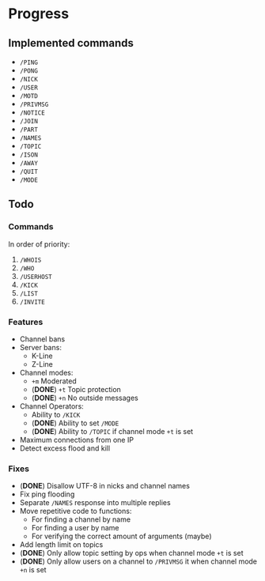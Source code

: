 Progress
========

Implemented commands
--------------------

 * `/PING`
 * `/PONG`
 * `/NICK`
 * `/USER`
 * `/MOTD`
 * `/PRIVMSG`
 * `/NOTICE`
 * `/JOIN`
 * `/PART`
 * `/NAMES`
 * `/TOPIC`
 * `/ISON`
 * `/AWAY`
 * `/QUIT`
 * `/MODE`

Todo
----

### Commands

In order of priority:

1. `/WHOIS`
2. `/WHO`
3. `/USERHOST`
4. `/KICK`
5. `/LIST`
6. `/INVITE`

### Features

 * Channel bans
 * Server bans:
   * K-Line
   * Z-Line
 * Channel modes:
   * `+m` Moderated
   * (__DONE__) `+t` Topic protection
   * (__DONE__) `+n` No outside messages
 * Channel Operators:
   * Ability to `/KICK`
   * (__DONE__) Ability to set `/MODE`
   * (__DONE__) Ability to `/TOPIC` if channel mode `+t` is set
 * Maximum connections from one IP
 * Detect excess flood and kill

### Fixes

 * (__DONE__) Disallow UTF-8 in nicks and channel names
 * Fix ping flooding
 * Separate `/NAMES` response into multiple replies
 * Move repetitive code to functions:
   * For finding a channel by name
   * For finding a user by name
   * For verifying the correct amount of arguments (maybe)
 * Add length limit on topics
 * (__DONE__) Only allow topic setting by ops when channel mode `+t` is set
 * (__DONE__) Only allow users on a channel to `/PRIVMSG` it when channel mode `+n` is set
